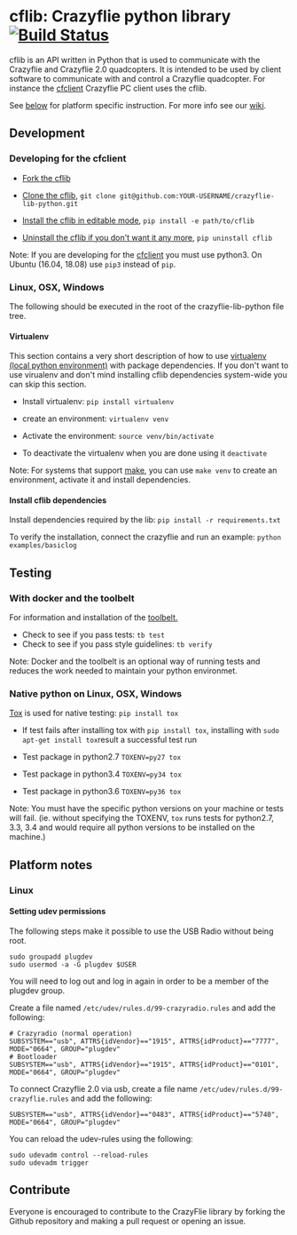 # cflib: Crazyflie python library [![Build Status](https://api.travis-ci.org/bitcraze/crazyflie-lib-python.svg)](https://travis-ci.org/bitcraze/crazyflie-lib-python)

cflib is an API written in Python that is used to communicate with the Crazyflie
and Crazyflie 2.0 quadcopters. It is intended to be used by client software to
communicate with and control a Crazyflie quadcopter. For instance the [cfclient][cfclient] Crazyflie PC client uses the cflib.

See [below](#platform-notes) for platform specific instruction.
For more info see our [wiki](http://wiki.bitcraze.se/ "Bitcraze Wiki").


## Development
### Developing for the cfclient
* [Fork the cflib](https://help.github.com/articles/fork-a-repo/)
* [Clone the cflib](https://help.github.com/articles/cloning-a-repository/), `git clone git@github.com:YOUR-USERNAME/crazyflie-lib-python.git`
* [Install the cflib in editable mode](http://pip-python3.readthedocs.org/en/latest/reference/pip_install.html?highlight=editable#editable-installs), `pip install -e path/to/cflib` 


* [Uninstall the cflib if you don't want it any more](http://pip-python3.readthedocs.org/en/latest/reference/pip_uninstall.html), `pip uninstall cflib`

Note: If you are developing for the [cfclient][cfclient] you must use python3. On Ubuntu (16.04, 18.08) use `pip3` instead of `pip`.

### Linux, OSX, Windows

The following should be executed in the root of the crazyflie-lib-python file tree.

#### Virtualenv
This section contains a very short description of how to use [virtualenv (local python environment)](https://virtualenv.pypa.io/en/latest/) 
with package dependencies. If you don't want to use virualenv and don't mind installing cflib dependencies system-wide
you can skip this section.

* Install virtualenv: `pip install virtualenv`
* create an environment: `virtualenv venv`
* Activate the environment: `source venv/bin/activate`


* To deactivate the virtualenv when you are done using it `deactivate`

Note: For systems that support [make](https://www.gnu.org/software/make/manual/html_node/Simple-Makefile.html), you can use `make venv` to
create an environment, activate it and install dependencies.

#### Install cflib dependencies
Install dependencies required by the lib: `pip install -r requirements.txt`

To verify the installation, connect the crazyflie and run an example: `python examples/basiclog`

## Testing
### With docker and the toolbelt

For information and installation of the 
[toolbelt.](https://wiki.bitcraze.io/projects:dockerbuilderimage:index)
  
* Check to see if you pass tests: `tb test`
* Check to see if you pass style guidelines: `tb verify`

Note: Docker and the toolbelt is an optional way of running tests and reduces the 
work needed to maintain your python environmet. 

### Native python on Linux, OSX, Windows
 [Tox](http://tox.readthedocs.org/en/latest/) is used for native testing: `pip install tox`
* If test fails after installing tox with `pip install tox`, installing with  `sudo apt-get install tox`result a successful test run

* Test package in python2.7 `TOXENV=py27 tox`
* Test package in python3.4 `TOXENV=py34 tox`
* Test package in python3.6 `TOXENV=py36 tox`

Note: You must have the specific python versions on your machine or tests will fail. (ie. without specifying the TOXENV, `tox` runs tests for python2.7, 3.3, 3.4 and would require all python versions to be installed on the machine.)


## Platform notes

### Linux

#### Setting udev permissions

The following steps make it possible to use the USB Radio without being root.

```
sudo groupadd plugdev
sudo usermod -a -G plugdev $USER
```

You will need to log out and log in again in order to be a member of the plugdev group.

Create a file named ```/etc/udev/rules.d/99-crazyradio.rules``` and add the
following:
```
# Crazyradio (normal operation)
SUBSYSTEM=="usb", ATTRS{idVendor}=="1915", ATTRS{idProduct}=="7777", MODE="0664", GROUP="plugdev"
# Bootloader
SUBSYSTEM=="usb", ATTRS{idVendor}=="1915", ATTRS{idProduct}=="0101", MODE="0664", GROUP="plugdev"
```

To connect Crazyflie 2.0 via usb, create a file name ```/etc/udev/rules.d/99-crazyflie.rules``` and add the following:
```
SUBSYSTEM=="usb", ATTRS{idVendor}=="0483", ATTRS{idProduct}=="5740", MODE="0664", GROUP="plugdev"
```

You can reload the udev-rules using the following:
```
sudo udevadm control --reload-rules
sudo udevadm trigger
```

[cfclient]: https://www.github.com/bitcraze/crazyflie-clients-python


## Contribute

Everyone is encouraged to contribute to the CrazyFlie library by forking the Github repository and making a pull request or opening an issue.
